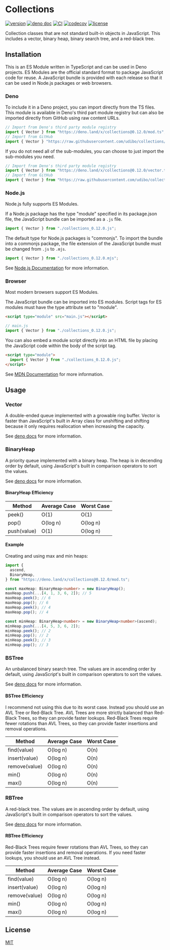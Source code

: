# Collections

[![version](https://img.shields.io/badge/release-0.12.0-success)](https://github.com/udibo/collections/tree/0.12.0)
[![deno doc](https://doc.deno.land/badge.svg)](https://doc.deno.land/https/deno.land/x/collections@0.12.0/mod.ts)
[![CI](https://github.com/udibo/collections/workflows/CI/badge.svg)](https://github.com/udibo/collections/actions?query=workflow%3ACI)
[![codecov](https://codecov.io/gh/udibo/collections/branch/main/graph/badge.svg?token=JYYBU68VCT)](https://codecov.io/gh/udibo/collections)
[![license](https://img.shields.io/github/license/udibo/collections)](https://github.com/udibo/collections/blob/master/LICENSE)

Collection classes that are not standard built-in objects in JavaScript. This
includes a vector, binary heap, binary search tree, and a red-black tree.

## Installation

This is an ES Module written in TypeScript and can be used in Deno projects. ES
Modules are the official standard format to package JavaScript code for reuse. A
JavaScript bundle is provided with each release so that it can be used in
Node.js packages or web browsers.

### Deno

To include it in a Deno project, you can import directly from the TS files. This
module is available in Deno's third part module registry but can also be
imported directly from GitHub using raw content URLs.

```ts
// Import from Deno's third party module registry
import { Vector } from "https://deno.land/x/collections@0.12.0/mod.ts";
// Import from GitHub
import { Vector } "https://raw.githubusercontent.com/udibo/collections/0.12.0/mod.ts";
```

If you do not need all of the sub-modules, you can choose to just import the
sub-modules you need.

```ts
// Import from Deno's third party module registry
import { Vector } from "https://deno.land/x/collections@0.12.0/vector.ts";
// Import from GitHub
import { Vector } from "https://raw.githubusercontent.com/udibo/collections/0.12.0/vector.ts";
```

### Node.js

Node.js fully supports ES Modules.

If a Node.js package has the type "module" specified in its package.json file,
the JavaScript bundle can be imported as a `.js` file.

```js
import { Vector } from "./collections_0.12.0.js";
```

The default type for Node.js packages is "commonjs". To import the bundle into a
commonjs package, the file extension of the JavaScript bundle must be changed
from `.js` to `.mjs`.

```js
import { Vector } from "./collections_0.12.0.mjs";
```

See [Node.js Documentation](https://nodejs.org/api/esm.html) for more
information.

### Browser

Most modern browsers support ES Modules.

The JavaScript bundle can be imported into ES modules. Script tags for ES
modules must have the type attribute set to "module".

```html
<script type="module" src="main.js"></script>
```

```js
// main.js
import { Vector } from "./collections_0.12.0.js";
```

You can also embed a module script directly into an HTML file by placing the
JavaScript code within the body of the script tag.

```html
<script type="module">
  import { Vector } from "./collections_0.12.0.js";
</script>
```

See
[MDN Documentation](https://developer.mozilla.org/en-US/docs/Web/JavaScript/Guide/Modules)
for more information.

## Usage

### Vector

A double-ended queue implemented with a growable ring buffer. Vector is faster
than JavaScript's built in Array class for unshifting and shifting because it
only requires reallocation when increasing the capacity.

See
[deno docs](https://doc.deno.land/https/deno.land/x/collections@0.12.0/mod.ts#Vector)
for more information.

### BinaryHeap

A priority queue implemented with a binary heap. The heap is in decending order
by default, using JavaScript's built in comparison operators to sort the values.

See
[deno docs](https://doc.deno.land/https/deno.land/x/collections@0.12.0/mod.ts#BinaryHeap)
for more information.

#### BinaryHeap Efficiency

| Method      | Average Case | Worst Case |
| ----------- | ------------ | ---------- |
| peek()      | O(1)         | O(1)       |
| pop()       | O(log n)     | O(log n)   |
| push(value) | O(1)         | O(log n)   |

#### Example

Creating and using max and min heaps:

```ts
import {
  ascend,
  BinaryHeap,
} from "https://deno.land/x/collections@0.12.0/mod.ts";

const maxHeap: BinaryHeap<number> = new BinaryHeap();
maxHeap.push(...[4, 1, 3, 6, 2]); // 5
maxHeap.peek(); // 6
maxHeap.pop(); // 6
maxHeap.peek(); // 4
maxHeap.pop(); // 4

const minHeap: BinaryHeap<number> = new BinaryHeap<number>(ascend);
minHeap.push(...[4, 5, 3, 6, 2]);
minHeap.peek(); // 2
minHeap.pop(); // 2
minHeap.peek(); // 3
minHeap.pop(); // 3
```

### BSTree

An unbalanced binary search tree. The values are in ascending order by default,
using JavaScript's built in comparison operators to sort the values.

See
[deno docs](https://doc.deno.land/https/deno.land/x/collections@0.12.0/mod.ts#BSTree)
for more information.

#### BSTree Efficiency

I recommend not using this due to its worst case. Instead you should use an AVL
Tree or Red-Black Tree. AVL Trees are more strictly balanced than Red-Black
Trees, so they can provide faster lookups. Red-Black Trees require fewer
rotations than AVL Trees, so they can provide faster insertions and removal
operations.

| Method        | Average Case | Worst Case |
| ------------- | ------------ | ---------- |
| find(value)   | O(log n)     | O(n)       |
| insert(value) | O(log n)     | O(n)       |
| remove(value) | O(log n)     | O(n)       |
| min()         | O(log n)     | O(n)       |
| max()         | O(log n)     | O(n)       |

### RBTree

A red-black tree. The values are in ascending order by default, using
JavaScript's built in comparison operators to sort the values.

See
[deno docs](https://doc.deno.land/https/deno.land/x/collections@0.12.0/mod.ts#RBTree)
for more information.

#### RBTree Efficiency

Red-Black Trees require fewer rotations than AVL Trees, so they can provide
faster insertions and removal operations. If you need faster lookups, you should
use an AVL Tree instead.

| Method        | Average Case | Worst Case |
| ------------- | ------------ | ---------- |
| find(value)   | O(log n)     | O(log n)   |
| insert(value) | O(log n)     | O(log n)   |
| remove(value) | O(log n)     | O(log n)   |
| min()         | O(log n)     | O(log n)   |
| max()         | O(log n)     | O(log n)   |

## License

[MIT](LICENSE)
